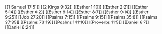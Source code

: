 [[1 Samuel 17:51]]
[[2 Kings 9:32]]
[[Esther 1:10]]
[[Esther 2:21]]
[[Esther 5:14]]
[[Esther 6:2]]
[[Esther 6:14]]
[[Esther 8:7]]
[[Esther 9:14]]
[[Esther 9:25]]
[[Job 27:20]]
[[Psalms 7:15]]
[[Psalms 9:15]]
[[Psalms 35:8]]
[[Psalms 37:35]]
[[Psalms 73:19]]
[[Psalms 141:10]]
[[Proverbs 11:5]]
[[Daniel 6:7]]
[[Daniel 6:24]]
